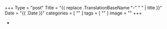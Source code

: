 +++
Type = "post"
Title = "{{ replace .TranslationBaseName "-" " " | title }}"
Date = "{{ .Date }}"
categories = [ "" ]
tags = [
    ""
]
image = ""
+++

* ![]()
